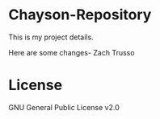 # Chayson-Repository
This is my project details.

Here are some changes- Zach Trusso

# License
GNU General Public License v2.0
